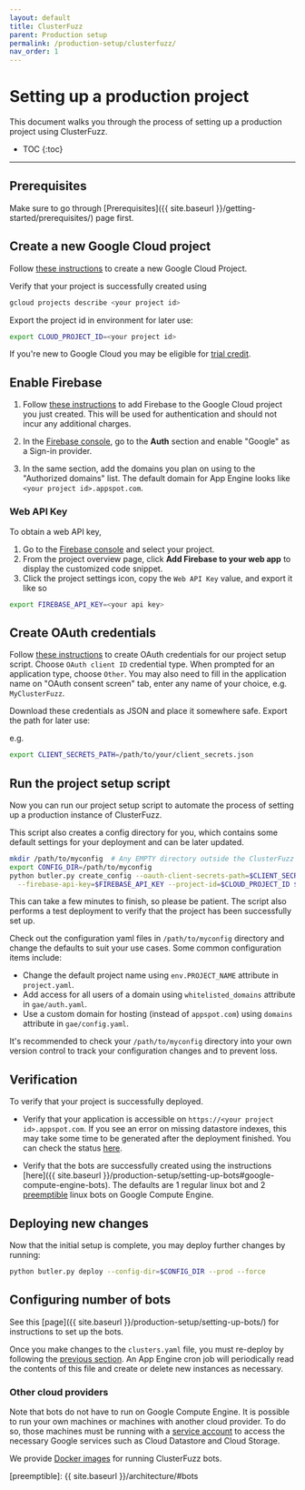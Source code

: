```yaml
---
layout: default
title: ClusterFuzz
parent: Production setup
permalink: /production-setup/clusterfuzz/
nav_order: 1
---
```


# Setting up a production project
This document walks you through the process of setting up a production project
using ClusterFuzz.

- TOC
{:toc}

---

## Prerequisites

Make sure to go through
[Prerequisites]({{ site.baseurl }}/getting-started/prerequisites/) page first.

## Create a new Google Cloud project

Follow [these instructions](https://cloud.google.com/resource-manager/docs/creating-managing-projects)
to create a new Google Cloud Project.

Verify that your project is successfully created using

```bash
gcloud projects describe <your project id>
```

Export the project id in environment for later use:

```bash
export CLOUD_PROJECT_ID=<your project id>
```

If you're new to Google Cloud you may be eligible for [trial credit].

[trial credit]: https://cloud.google.com/free/docs/gcp-free-tier#free-trial

## Enable Firebase
1. Follow [these instructions](https://cloud.google.com/appengine/docs/standard/python3/building-app/adding-firebase)
to add Firebase to the Google Cloud project you just created. This will be used
for authentication and should not incur any additional charges.

2. In the [Firebase console], go to the **Auth** section and enable "Google" as a Sign-in provider.

3. In the same section, add the domains you plan on using to the "Authorized
   domains" list. The default domain for App Engine looks like
   `<your project id>.appspot.com`.

### Web API Key
To obtain a web API key,
1. Go to the [Firebase console] and select your project.
2. From the project overview page, click **Add Firebase to your web app** to display the customized code snippet.
3. Click the project settings icon, copy the `Web API Key` value, and export it like so

```bash
export FIREBASE_API_KEY=<your api key>
```

[Firebase console]: https://console.firebase.google.com/

## Create OAuth credentials
Follow [these instructions](https://developers.google.com/identity/protocols/OAuth2InstalledApp#creatingcred)
to create OAuth credentials for our project setup script. Choose
`OAuth client ID` credential type. When prompted for an application type, choose
`Other`. You may also need to fill in the application name on "OAuth consent
screen" tab, enter any name of your choice, e.g. `MyClusterFuzz`.

Download these credentials as JSON and place it somewhere safe. Export the path
for later use:

e.g.

```bash
export CLIENT_SECRETS_PATH=/path/to/your/client_secrets.json
```

## Run the project setup script
Now you can run our project setup script to automate the process of setting up
a production instance of ClusterFuzz.

This script also creates a config directory for you, which contains some default
settings for your deployment and can be later updated.

```bash
mkdir /path/to/myconfig  # Any EMPTY directory outside the ClusterFuzz source repository.
export CONFIG_DIR=/path/to/myconfig
python butler.py create_config --oauth-client-secrets-path=$CLIENT_SECRETS_PATH \
  --firebase-api-key=$FIREBASE_API_KEY --project-id=$CLOUD_PROJECT_ID $CONFIG_DIR
```

This can take a few minutes to finish, so please be patient. The script also
performs a test deployment to verify that the project has been successfully set
up.

Check out the configuration yaml files in `/path/to/myconfig` directory and
change the defaults to suit your use cases. Some common configuration items
include:
* Change the default project name using `env.PROJECT_NAME` attribute in
  `project.yaml`.
* Add access for all users of a domain using `whitelisted_domains` attribute in
  `gae/auth.yaml`.
* Use a custom domain for hosting (instead of `appspot.com`) using `domains`
  attribute in `gae/config.yaml`.

It's recommended to check your `/path/to/myconfig` directory into your own
version control to track your configuration changes and to prevent loss.

## Verification

To verify that your project is successfully deployed.

* Verify that your application is accessible on
  `https://<your project id>.appspot.com`. If you see an error on missing
  datastore indexes, this may take some time to be generated after the
  deployment finished. You can check the status
  [here](https://appengine.google.com/datastore/indexes).

* Verify that the bots are successfully created using the instructions
  [here]({{ site.baseurl }}/production-setup/setting-up-bots#google-compute-engine-bots).
  The defaults are 1 regular linux bot and 2
  [preemptible](https://cloud.google.com/preemptible-vms/) linux bots on Google
  Compute Engine.

## Deploying new changes
Now that the initial setup is complete, you may deploy further changes by
running:

```bash
python butler.py deploy --config-dir=$CONFIG_DIR --prod --force
```

## Configuring number of bots
See this [page]({{ site.baseurl }}/production-setup/setting-up-bots/) for
instructions to set up the bots.

Once you make changes to the `clusters.yaml` file, you must re-deploy by
following the [previous section](#deploying-new-changes). An App Engine cron job
will periodically read the contents of this file and create or delete new
instances as necessary.

### Other cloud providers
Note that bots do not have to run on Google Compute Engine. It is possible to
run your own machines or machines with another cloud provider. To do so, those
machines must be running with a [service account] to access the necessary
Google services such as Cloud Datastore and Cloud Storage.

We provide [Docker images] for running ClusterFuzz bots.

[Google Compute Engine]: https://cloud.google.com/compute/
[service account]: https://cloud.google.com/iam/docs/creating-managing-service-account-keys
[Docker images]: https://github.com/google/clusterfuzz/tree/master/docker
[preemptible]: {{ site.baseurl }}/architecture/#bots
